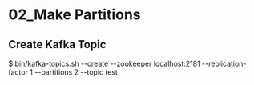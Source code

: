 # 02_Make Partitions
## Create Kafka Topic
$ bin/kafka-topics.sh --create --zookeeper localhost:2181 --replication-factor 1 --partitions 2 --topic test
